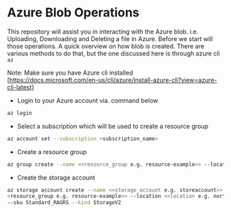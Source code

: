 # Azure Blob Operations

This repository will assist you in interacting with the Azure blob. i.e. Uploading, Downloading and Deleting a file in Azure.
Before we start will those operations. A quick overview on how blob is created.
There are various methods to do that, but the one discussed here is through azure cli `az`

Note: Make sure you have Azure cli installed [https://docs.microsoft.com/en-us/cli/azure/install-azure-cli?view=azure-cli-latest]

- Login to your Azure account via. command below
```bash
az login
```

- Select a subscription which will be used to create a resource group
```bash
az account set --subscription <subscription_name>
```

- Create a resource group 
```bash
az group create --name <<resource_group e.g. resource-example>> --location <<location e.g. northeurope>>
```

- Create the storage account 
```bash
az storage account create --name <<storage_account e.g. storeaccount>> --resource-group \
<resource_group e.g. resource-example>> --location <<location e.g. northeurope>> \
--sku Standard_RAGRS --kind StorageV2
```


